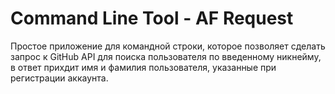 # Command Line Tool - AF Request

Простое приложение для командной строки, которое позволяет сделать запрос к GitHub API для поиска пользователя по введенному никнейму, в ответ прихдит имя и фамилия пользователя, указанные при регистрации аккаунта.
